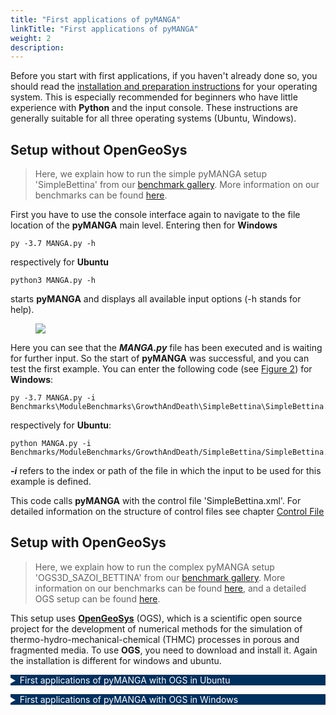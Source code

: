 ```yaml
---
title: "First applications of pyMANGA"
linkTitle: "First applications of pyMANGA"
weight: 2
description:
---
```


<style type="text/css">
    details summary {color: white; background: #00305E; margin-bottom: 1em;}
    @media(min-width: 992px){
      details{width: 80%}
    }
</style>


Before you start with first applications, if you haven't already done so, you should read the <a href="/docs/getting_started/installation">installation and preparation instructions</a> for your operating system.
This is especially recommended for beginners who have little experience with **Python** and the input console.
These instructions are generally suitable for all three operating systems (Ubuntu, Windows).


## Setup without OpenGeoSys

> Here, we explain how to run the simple pyMANGA setup 'SimpleBettina' from our [benchmark gallery](https://github.com/jbathmann/pyMANGA/tree/master/Benchmarks/ModuleBenchmarks/GrowthAndDeath/SimpleBettina).
> More information on our benchmarks can be found [here](/docs/benchmarks/).

First you have to use the console interface again to navigate to the file location of the **pyMANGA** main level.
Entering then for **Windows**

	py -3.7 MANGA.py -h

respectively for **Ubuntu**

	python3 MANGA.py -h

starts **pyMANGA** and displays all available input options (-h stands for help).

<figure class="alert">
     <img id="Figure_1" src="/pictures/getting_started/first_applications_of_pymanga/running_pymanga.jpg">
</figure>

Here you can see that the ***MANGA.py*** file has been executed and is waiting for further input.
So the start of **pyMANGA** was successful, and you can test the first example.
You can enter the following code (see <a href="/docs/getting_started/first_applications_of_pymanga/#Figure_2">Figure 2</a>) for **Windows**:

	py -3.7 MANGA.py -i Benchmarks\ModuleBenchmarks\GrowthAndDeath\SimpleBettina\SimpleBettina.xml

respectively for **Ubuntu**:

    python MANGA.py -i Benchmarks/ModuleBenchmarks/GrowthAndDeath/SimpleBettina/SimpleBettina.xml

***-i*** refers to the index or path of the file in which the input to be used for this example is defined.

This code calls **pyMANGA** with the control file 'SimpleBettina.xml'.
For detailed information on the structure of control files see chapter [Control File](/docs/steuerdatei/)


## Setup with OpenGeoSys

> Here, we explain how to run the complex pyMANGA setup 'OGS3D_SAZOI_BETTINA' from our [benchmark gallery](https://github.com/jbathmann/pyMANGA/tree/master/Benchmarks/ModuleBenchmarks/GrowthAndDeath/SimpleBettina).
> More information on our benchmarks can be found [here](/docs/benchmarks/),
> and a detailed OGS setup can be found [here](/docs/example_ogs_bettina/).

This setup uses <a href="https://www.opengeosys.org/">**OpenGeoSys**</a> (OGS), which is a scientific open source project for the development of numerical methods for the simulation of thermo-hydro-mechanical-chemical (THMC) processes in porous and fragmented media.
To use **OGS**, you need to download and install it.
Again the installation is different for windows and ubuntu.


<details>
<summary >First applications of pyMANGA with OGS in Ubuntu</summary>

On this <a href="https://github.com/ufz/ogs/releases/tag/6.2.2">homepage</a> you will find several variants of OGS version 6.2.2 at the bottom of the page.
Select the variant **"ogs-6.2.2-Linux-5.3.4-arch1-1-ARCH-x64-python--de-utils "** and download the compressed folder or use this [link](https://github.com/ufz/ogs/releases/download/6.2.2/ogs-6.2.2-Linux-5.3.4-arch1-1-ARCH-x64-python-de-utils.tar.gz) directly. 
**Please make sure that you download exactly this version of OGS.**

Unzip the folder and move the three folders it contains (_bin_, _lib_ and _share_) seen from the pyMANGA main level to the following folder:

	./TreeModelLib/BelowgroundCompetition/OGS

The files must be located directly in this folder.
To check if OGS is executable on your computer, open a terminal in the **pyMANGA** main level and enter the following:

	./TreeModelLib/BelowgroundCompetition/OGS/bin/ogs

If OGS runs correctly, you will get the following output:

	PARSE ERROR:
	             Required argument missing: project-file

	Brief USAGE: 
	   ./ogs  [--enable-fpe] [--unbuffered-std-out]
	          [--config-warnings-nonfatal] [-l <LOG_LEVEL>] [-o <PATH>] [-r
	          <PATH>] [--] [--version] [-h] <PROJECT_FILE>

If this does not work, first check if you have installed the Python module "vtk" in version 8.1.2.
Please also read the <a href="/en/docs/first_steps/installation#Installation_Ubuntu">section on installing pyMANGA in Ubuntu</a>.
If you encounter insurmountable problems at this point <a href="/en/impressum">contact</a> us.


Now you can start the next application example by opening a terminal in the **pyMANGA** main level and entering the following command:

	python3 MANGA.py -i Benchmarks/ExampleSetups/OGSExampleSetup/OGS3D_SAZOI_BETTINA.xml

</details>

<details>
<summary>First applications of pyMANGA with OGS in Windows</summary>

To use **OGS** you have to download and install it first.
To do so, go to the following [website](https://www.opengeosys.org/releases/ "https://www.opengeosys.org/releases/") and scroll down until you find **version 6.3.0** and download it (see <a href="/docs/getting_started/first_applications_of_pymanga/#Figure_7">Figure 7</a> and <a href="/docs/getting_started/first_applications_of_pymanga/#Figure_8">Figure 8</a>).

<figure class="alert">
     <img id="Figure_7" src="/pictures/getting_started/first_applications_of_pymanga/version_ogs_windows.jpg">
</figure>

<figure class="alert">
     <img id="Figure_8" src="/pictures/getting_started/first_applications_of_pymanga/download_ogs_windows.jpg">
</figure>


Select the file to be downloaded according to your operating system.
Then unzip the zip file, copy the ***bin*** folder and paste it into the ***pyMANGA-master*** folder in the following path (see <a href="/docs/getting_started/first_applications_of_pymanga/#Figure_9">Figure 9</a>).

	pyMANGA-master\TreeModelLib\BelowgroundCompetition\OGS

<figure class="alert">
     <img id="Figure_8" src="/pictures/getting_started/first_applications_of_pymanga/ogs_path.jpg">
</figure>


**OGS** is now installed. To test if it works properly, open the ***_Bin_*** folder, press **shift** and the **right mouse button** and select **Open PowerShell window here** (see Figure <a href="/docs/getting_started/first_applications_of_pymanga/#Figure_10">Figure 10</a>).

<figure class="alert">
     <img id="Figure_8" src="/pictures/getting_started/first_applications_of_pymanga/ogs_powershell.jpg">
</figure>


Copy the path that appears in the **PowerShell window** and append ***\OGS*** and press Enter.
The following <a href="/docs/getting_started/first_applications_of_pymanga/#Figure_11">Figure 11</a> shows the PowerShell window output when OGS is running smoothly. 

<figure class="alert">
     <img id="Figure_11" src="/pictures/getting_started/first_applications_of_pymanga/output_ogs_runs.jpg">
</figure>

Now you can start the next application example by opening the command prompt in the ***pyMANGA-master*** folder and starting pyMANGA as usual.
Then enter the following command (see <a href="/docs/getting_started/first_applications_of_pymanga/#Figure_12">Figure 12</a>).

	py -3.7 MANGA.py -i \Benchmarks\ExampleSetups\OGSExampleSetup\OGS3D_SAZOI_BETTINA.xml

<figure class="alert">
     <img id="Figure_12" src="/pictures/getting_started/first_applications_of_pymanga/run_ogs_sample_setup.jpg">
</figure>


Note: The computing time can take several hours.
You can reduce this by opening 

***.\Benchmarks\ExampleSetups\OGSExampleSetup\OGS3D_SAZOI_BETTINA.xml*** 

and changing the line 22 to

	<delta_t_ogs> 604800 </delta_t_ogs>

This is the time step length, which indicates how long the groundwater flow model calculates before the rest of the BETTINA time step is extrapolated, given in seconds.

From the results the pore-water distribution is extrapolated under steady state assumptions.
Consequently, this parameter has to be used very carefully but is a means to significantly reduce computing time (see <a href="/docs/getting_started/first_applications_of_pymanga/#Figure_13">Figure 13</a>).

<figure class="alert">
     <img id="Figure_12" src="/pictures/getting_started/first_applications_of_pymanga/set_timestep_length.jpg">
</figure>

</details>


